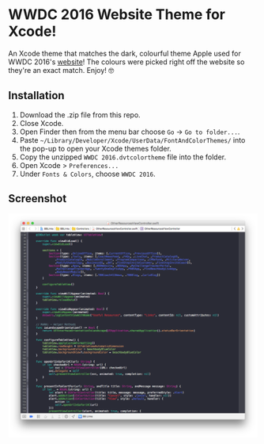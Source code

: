 # WWDC 2016 Website Theme for Xcode!

An Xcode theme that matches the dark, colourful theme Apple used for WWDC 2016's [website](https://developer.apple.com/wwdc/)! The colours were picked right off the website so they're an exact match. Enjoy! 🤓

## Installation
1. Download the .zip file from this repo.
1. Close Xcode.
1. Open Finder then from the menu bar choose `Go` -> `Go to folder...`.
1. Paste `~/Library/Developer/Xcode/UserData/FontAndColorThemes/` into the pop-up to open your Xcode themes folder.
1. Copy the unzipped `WWDC 2016.dvtcolortheme` file into the folder.
1. Open Xcode > `Preferences...`
1. Under `Fonts & Colors`, choose `WWDC 2016`.

## Screenshot

![A preview of the WWDC 2016 Xcode Theme](https://github.com/jstheoriginal/wwdc-2016-xcode-theme/blob/master/Preview.png)
